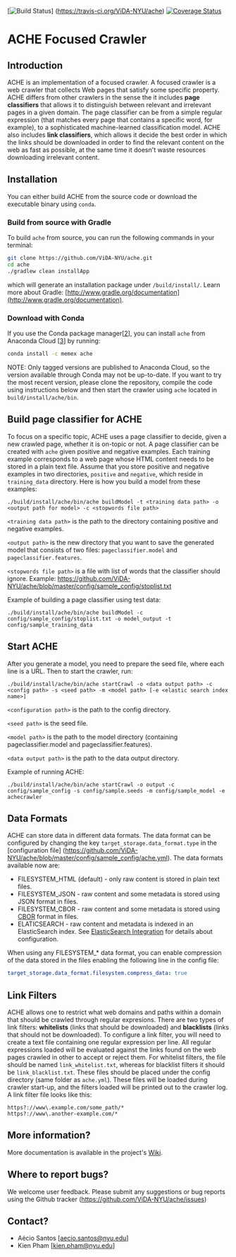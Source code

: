 [![Build Status](https://travis-ci.org/ViDA-NYU/ache.svg?branch=master)]
(https://travis-ci.org/ViDA-NYU/ache)
[![Coverage Status](https://coveralls.io/repos/ViDA-NYU/ache/badge.svg?branch=master&service=github)](https://coveralls.io/github/ViDA-NYU/ache?branch=master)

# ACHE Focused Crawler

## Introduction

ACHE is an implementation of a focused crawler. A focused crawler is a web crawler that collects Web pages that satisfy some specific property.
ACHE differs from other crawlers in the sense the it includes **page classifiers** that allows it to distinguish between relevant and irrelevant pages in a given domain. The page classifier can be from a simple regular expression (that matches every page that contains a specific word, for example), to a sophisticated machine-learned classification model.
ACHE also includes **link classifiers**, which allows it decide the best order in which the links should be downloaded in order to find the relevant content on the web as fast as possible, at the same time it doesn't waste resources downloading irrelevant content.

## Installation
You can either build ACHE from the source code or download the executable binary using `conda`.
### Build from source with Gradle

To build `ache` from source, you can run the following commands in your terminal:

```bash
git clone https://github.com/ViDA-NYU/ache.git
cd ache
./gradlew clean installApp
```

which will generate an installation package under `/build/install/`.
Learn more about Gradle: [http://www.gradle.org/documentation](http://www.gradle.org/documentation).

### Download with Conda

If you use the Conda package manager[[2]], you can install `ache` from Anaconda Cloud [[3]] by running:

```bash
conda install -c memex ache
```
NOTE: Only tagged versions are published to Anaconda Cloud, so the version available through Conda may not be up-to-date.
If you want to try the most recent version, please clone the repository, compile the code using instructions below and then start the crawler using `ache` located in `build/install/ache/bin`.
  
## Build page classifier for ACHE

To focus on a specific topic, ACHE uses a page classifier to decide, given a new crawled page, whether it is on-topic or not. A page classifier can be created with `ache` given positive and negative examples. Each training example corresponds to a web page whose HTML content needs to be stored in a plain text file. Assume that you store positive and negative examples in two directories, `positive` and `negative`, which reside in `training_data` directory. Here is how you build a model from these examples:

    ./build/install/ache/bin/ache buildModel -t <training data path> -o <output path for model> -c <stopwords file path>

`<training data path>` is the path to the directory containing positive and negative examples.

`<output path>` is the new directory that you want to save the generated model that consists of two files: `pageclassifier.model` and `pageclassifier.features`. 
  
`<stopwords file path>` is a file with list of words that the classifier should ignore. Example: https://github.com/ViDA-NYU/ache/blob/master/config/sample_config/stoplist.txt

Example of building a page classifier using test data:

    ./build/install/ache/bin/ache buildModel -c config/sample_config/stoplist.txt -o model_output -t config/sample_training_data

## Start ACHE

After you generate a model, you need to prepare the seed file, where each line is a URL. Then to start the crawler, run:

    ./build/install/ache/bin/ache startCrawl -o <data output path> -c <config path> -s <seed path> -m <model path> [-e <elastic search index name>]


`<configuration path>` is the path to the config directory.

`<seed path>` is the seed file.

`<model path>` is the path to the model directory (containing pageclassifier.model and pageclassifier.features).

`<data output path>` is the path to the data output directory.
 
 Example of running ACHE:
 
    ./build/install/ache/bin/ache startCrawl -o output -c config/sample_config -s config/sample.seeds -m config/sample_model -e achecrawler

## Data Formats

ACHE can store data in different data formats. The data format can be configured by changing the key `target_storage.data_format.type` in the [configuration file] (https://github.com/ViDA-NYU/ache/blob/master/config/sample_config/ache.yml). The data formats available now are:

- FILESYSTEM_HTML (default) - only raw content is stored in plain text files.
- FILESYSTEM_JSON - raw content and some metadata is stored using JSON format in files.
- FILESYSTEM_CBOR - raw content and some metadata is stored using [CBOR](http://cbor.io) format in files.
- ELATICSEARCH - raw content and metadata is indexed in an ElasticSearch index. See [ElasticSearch Integration](https://github.com/ViDA-NYU/ache/wiki/ElasticSearch-Integration) for details about configuration.
 
When using any FILESYSTEM_* data format, you can enable compression of the data stored in the files enabling the following line in the config file:
```yaml
target_storage.data_format.filesystem.compress_data: true
```

## Link Filters

ACHE allows one to restrict what web domains and paths within a domain that should be crawled through regular expresions. There are two types of link filters: **whitelists** (links that should be downloaded) and **blacklists** (links that should not be downloaded). To configure a link filter, you will need to create a text file containing one regular expression per line. All regular expressions loaded will be evaluated against the links found on the web pages crawled in other to accept or reject them. For whitelist filters, the file should be named `link_whitelist.txt`, whereas for blacklist filters it should be `link_blacklist.txt`. These files should be placed under the config directory (same folder as `ache.yml`). These files will be loaded during crawler start-up, and the filters loaded will be printed out to the crawler log. A link filter file looks like this:

```
https?://www\.example.com/some_path/*
https?://www\.another-example.com/*
```

## More information?

More documentation is available in the project's [Wiki](https://github.com/ViDA-NYU/ache/wiki).

## Where to report bugs?

We welcome user feedback. Please submit any suggestions or bug reports using the Github tracker (https://github.com/ViDA-NYU/ache/issues)

[1]: http://en.wikipedia.org/wiki/Focused_crawler
[2]: http://conda.pydata.org/
[3]: https://anaconda.org/

## Contact?

- Aécio Santos [aecio.santos@nyu.edu]
- Kien Pham [kien.pham@nyu.edu]
